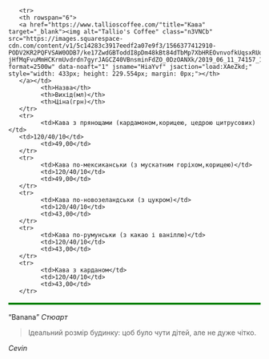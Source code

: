 <html>
<head> </head>
<body>
<table border="2" bordercolor="green" cellspacing="3" bgcolor="red" cellpadding="7" align="center">
       
       <tr>
	   <th rowspan="6">
	   <a href="https://www.tallioscoffee.com/"title="Кава" target="_blank"><img alt="Tallio's Coffee" class="n3VNCb" src="https://images.squarespace-cdn.com/content/v1/5c14283c3917eedf2a07e9f3/1566377412910-PODV2KR2PQFVSAW0ODB7/ke17ZwdGBToddI8pDm48kBt84dTbMp7XbHREOvnvofkUqsxRUqqbr1mOJYKfIPR7LoDQ9mXPOjoJoqy81S2I8N_N4V1vUb5AoIIIbLZhVYxCRW4BPu10St3TBAUQYVKc_aNJkaP4vjf-jHfMqFvuMmHCKrmUvdrdn7gyrJAGCZ40VBnsminFdZO_0DzOANXk/2019_06_11_74157_1560246985._large.jpg?format=2500w" data-noaft="1" jsname="HiaYvf" jsaction="load:XAeZkd;" style="width: 433px; height: 229.554px; margin: 0px;"></th>
       </a></td>
	         <th>Назва</th>
             <th>Вихід(мл)</th>	 
	         <th>Ціна(грн)</th>
       </tr>
	   <tr>
	         <td>Кава з прянощами (кардамоном,корицею, цедрою цитрусових)</td>
       <td>120/40/10</td>
             <td>49,00</td>
	   </tr> 
       <tr>
             <td>Кава по-мексиканськи (з мускатним горіхом,корицею)</td>
             <td>120/40/10</td>
             <td>49,00</td>
	   </tr>
       <tr>
             <td>Кава по-новозеландськи (з цукром)</td>
             <td>120/40/10</td>
             <td>43,00</td>
	   </tr>
       <tr>
             <td>Кава по-румунськи (з какао і ваніллю)</td>
             <td>120/40/10</td>
             <td>43,00</td>
	   </tr>
	   <tr>
             <td>Кава з карданом</td>
             <td>120/40/10</td>
             <td>43,00</td>
	   </tr>
</table>
<q>Banana</q>
<cite>Стюарт</cite>
<blockquote>Ідеальний розмір будинку: цоб було чути дітей, але не дуже чітко. </blockquote>
<cite>Cevin</cite>	   
</body>	
</html>  
